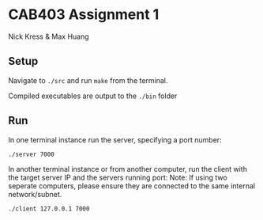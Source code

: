# CAB403 Assignment 1

Nick Kress & Max Huang

## Setup

Navigate to `./src` and run `make` from the terminal.

Compiled executables are output to the `./bin` folder

## Run
In one terminal instance run the server, specifying a port number:

`./server 7000`

In another terminal instance or from another computer, run the client with the target server IP and the servers running port:
Note: If using two seperate computers, please ensure they are connected to the same internal network/subnet.

`./client 127.0.0.1 7000`
